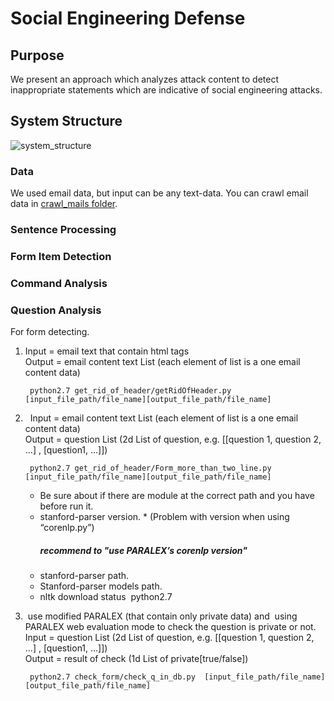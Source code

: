 # Social Engineering Defense

## Purpose

We present an approach which analyzes attack content to detect inappropriate statements which are indicative of social engineering attacks.

## System Structure

![system_structure](https://github.com/learnitdeep/social-engineering-defense/blob/master/system_structure.png)  

### Data

We used email data, but input can be any text-data. You can crawl email data in [crawl_mails folder](https://github.com/zerobugplz/social-engineering-defense/tree/master/crawl_mails).

### Sentence Processing

### Form Item Detection

### Command Analysis

### Question Analysis

For form detecting.

1.
	Input = email text that contain html tags<br>
	Output = email content text List (each element of list is a one email content data)

	    python2.7 get_rid_of_header/getRidOfHeader.py [input_file_path/file_name][output_file_path/file_name]

2.   Input = email content text List (each element of list is a one email content data) <br>
    Output = question List (2d List of question, e.g. [[question 1, question 2, …] , [question1, …]]) <br>

        python2.7 get_rid_of_header/Form_more_than_two_line.py [input_file_path/file_name][output_file_path/file_name]

    -  Be sure about if there are module at the correct path and you have before run it.
    - stanford-parser version. *   (Problem with version when using “corenlp.py”) <br>
        ##### recommend to "use PARALEX’s corenlp version"  ####
    -  stanford-parser path.       
    - Stanford-parser models path.        
    - nltk download status  python2.7



3.  use modified PARALEX (that contain only private data) and  using PARALEX web evaluation mode to check the question is private or not. <br>
    Input = question List (2d List of question, e.g. [[question 1, question 2, …] , [question1, …]]) <br>
    Output = result of check (1d List of private[true/false])  

        python2.7 check_form/check_q_in_db.py  [input_file_path/file_name][output_file_path/file_name]
